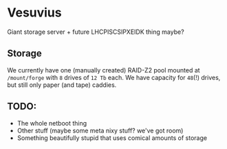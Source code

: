 # Vesuvius
Giant storage server + future LHCPISCSIPXEIDK thing maybe?

## Storage
We currently have one (manually created) RAID-Z2 pool mounted at `/mount/forge` with `8` drives of `12 Tb` each.
We have capacity for `48`(!) drives, but still only paper (and tape) caddies.

## TODO:
- The whole netboot thing
- Other stuff (maybe some meta nixy stuff? we've got room)
- Something beautifully stupid that uses comical amounts of storage
